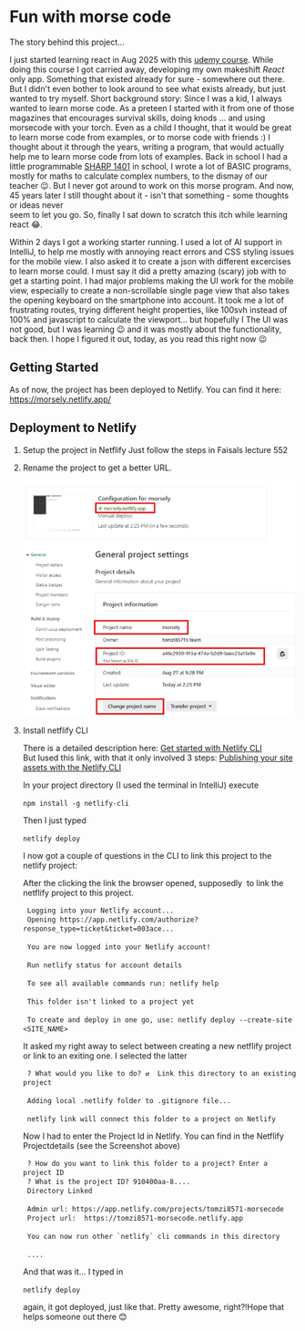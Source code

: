 # Fun with morse code
The story behind this project...

I just started learning react in Aug 2025 with
this [udemy course](https://www.udemy.com/course/spring-boot-using-intellij-build-a-real-world-project/).
While doing this course I got carried away, developing my own makeshift *React* only app. Something that existed already
for sure - somewhere out there. But I didn't even bother to look around to see what exists already, but just wanted to
try myself. Short background story: Since I was a kid, I always wanted to
learn morse code. As a preteen I started with it from one of those magazines that encourages survival skills, doing
knods ... and using morsecode with your torch. Even as a child I thought, that it would be great to learn morse code
from examples, or to morse code with friends :) I thought about it through the years, writing a program, that
would actually help me to learn morse code from lots of examples. Back in school I had a
little programmable [SHARP 1401](https://de.wikipedia.org/wiki/Sharp_PC-1401) in school, I wrote a lot of BASIC
programs,
mostly for maths to calculate complex numbers, to the dismay of our teacher 😉. But I never got around to work on this
morse program. And now, 45 years later I still thought about it - isn't that something - some thoughts or ideas never  
seem to let you go. So, finally I sat down to scratch this itch while learning react 😂.

Within 2 days I got a working starter running. I used a lot of AI support in IntelliJ, to help me mostly with annoying
react errors and CSS
styling issues for the mobile view. I also asked it to create a json with different excercises to learn morse could. I
must say it did a
pretty amazing (scary) job with to get a starting point. I had major problems making the UI work for the mobile view,
especially to create a non-scrollable single page view that also takes the opening keyboard on the smartphone into
account.
It took me a lot of frustrating routes, trying different height properties, like 100svh instead of 100% and javascript
to calculate the viewport... but hopefully I
The UI was not good, but I was learning 😉 and it was mostly about the functionality, back then.
I hope I figured it out, today, as you read this right now 😉

## Getting Started
As of now, the project has been deployed to Netlify. You can find it here: https://morsely.netlify.app/

## Deployment to Netlify

1. Setup the project in Netflify
   Just follow the steps in Faisals lecture 552

2. Rename the project to get a better URL.

   ![netflify.png](docs/netflify.png)

3. Install netflify CLI

   There is a detailed description here:
   [Get started with Netlify CLI](https://docs.netlify.com/api-and-cli-guides/cli-guides/get-started-with-cli/)  
   But Iused this link, with that it only involved 3 steps: [Publishing your site assets with the Netlify CLI](https://www.netlify.com/blog/2021/12/01/publish-your-site-assets-with-the-netlify-cli/)
    
    In your project directory (I used the terminal in IntelliJ) execute

    `npm install -g netlify-cli`

    Then I just typed 

    `netlify deploy` 

     I now got a couple of questions in the CLI to link this project to the netlify project:

     After the clicking the link the browser opened, supposedly  to link the netflify project to this project.

        Logging into your Netlify account...
        Opening https://app.netlify.com/authorize?response_type=ticket&ticket=003ace...
        
        You are now logged into your Netlify account!
        
        Run netlify status for account details
        
        To see all available commands run: netlify help
        
        This folder isn't linked to a project yet
        
        To create and deploy in one go, use: netlify deploy --create-site <SITE_NAME>

    It asked my right away to select between creating a new netflify project or link to an exiting one. I 
    selected the latter

        ? What would you like to do? ⇄  Link this directory to an existing project
        
        Adding local .netlify folder to .gitignore file...
        
        netlify link will connect this folder to a project on Netlify

    Now I had to enter the Project Id in Netlify. You can find in the Netflify Projectdetails (see the Screenshot above)

        ? How do you want to link this folder to a project? Enter a project ID
        ? What is the project ID? 910400aa-8....
        Directory Linked
        
        Admin url: https://app.netlify.com/projects/tomzi8571-morsecode
        Project url:  https://tomzi8571-morsecode.netlify.app
        
        You can now run other `netlify` cli commands in this directory
        
        ....

    And that was it... I typed in

    `netlify deploy`

    again, it got deployed, just like that. Pretty awesome, right?!Hope that helps someone out there 😊

